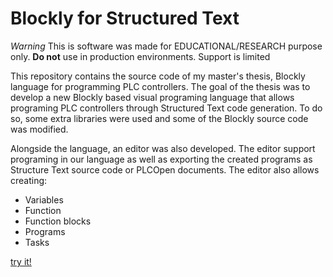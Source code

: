 # Blockly for Structured Text

*Warning* This is software was made for EDUCATIONAL/RESEARCH purpose only. **Do not** use in production environments. Support is limited

This repository contains the source code of my master's thesis, Blockly language for programming PLC controllers.
The goal of the thesis was to develop a new Blockly based visual programing language that allows programing PLC controllers through Structured Text code generation.
To do so, some extra libraries were used and some of the Blockly source code was modified.

Alongside the language, an editor was also developed. The editor support programing in our language as well as exporting the created programs as Structure Text source code or PLCOpen documents. The editor also allows creating:

* Variables
* Function
* Function blocks
* Programs
* Tasks

[try it!](https://fvito.github.io/blockly-for-structured-text/#)
